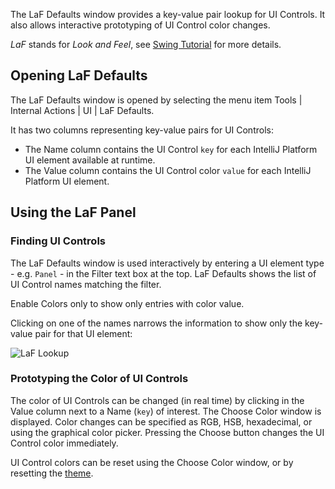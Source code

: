 [//]: # (title: Internal Actions - LaF Defaults)

<!-- Copyright 2000-2022 JetBrains s.r.o. and other contributors. Use of this source code is governed by the Apache 2.0 license that can be found in the LICENSE file. -->

The <control>LaF Defaults</control> window provides a key-value pair lookup for UI Controls.
It also allows interactive prototyping of UI Control color changes.

_LaF_ stands for _Look and Feel_, see [Swing Tutorial](https://docs.oracle.com/javase/tutorial/uiswing/lookandfeel/index.html) for more details.

<include src="internal_actions_intro.md" include-id="enable_internal_mode_tip"></include>

## Opening LaF Defaults

The <control>LaF Defaults</control> window is opened by selecting the menu item <menupath>Tools | Internal Actions | UI | LaF Defaults</menupath>.

It has two columns representing key-value pairs for UI Controls:

* The <control>Name</control> column contains the UI Control `key` for each IntelliJ Platform UI element available at runtime.
* The <control>Value</control> column contains the UI Control color `value` for each IntelliJ Platform UI element.

## Using the LaF Panel

### Finding UI Controls

The <control>LaF Defaults</control> window is used interactively by entering a UI element type - e.g. `Panel` - in the <control>Filter</control> text box at the top.
<control>LaF Defaults</control> shows the list of UI Control names matching the filter.

Enable <control>Colors only</control> to show only entries with color value.

Clicking on one of the names narrows the information to show only the key-value pair for that UI element:

![LaF Lookup](internal_lafd_win.png)

### Prototyping the Color of UI Controls

The color of UI Controls can be changed (in real time) by clicking in the <control>Value</control> column next to a <control>Name</control> (`key`) of interest.
The <control>Choose Color</control> window is displayed.
Color changes can be specified as RGB, HSB, hexadecimal, or using the graphical color picker.
Pressing the <control>Choose</control> button changes the UI Control color immediately.

UI Control colors can be reset using the <control>Choose Color</control> window, or by resetting the [theme](https://www.jetbrains.com/help/idea/settings-appearance.html).
